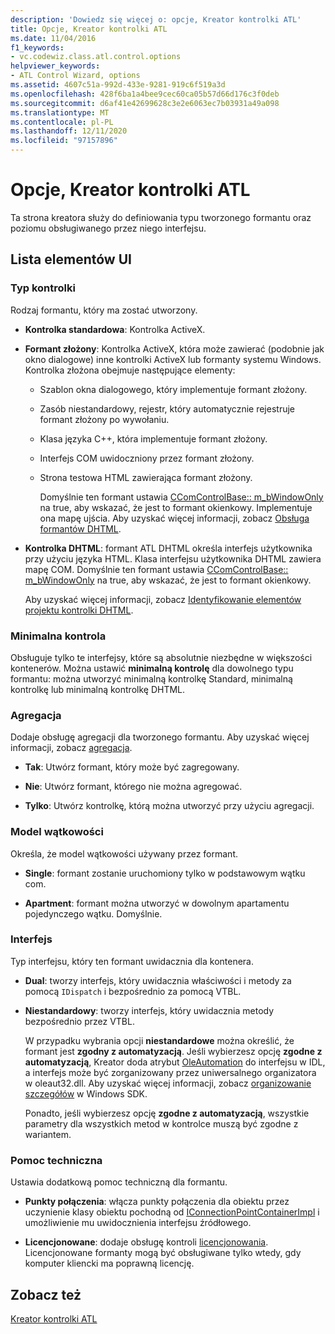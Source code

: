 ```yaml
---
description: 'Dowiedz się więcej o: opcje, Kreator kontrolki ATL'
title: Opcje, Kreator kontrolki ATL
ms.date: 11/04/2016
f1_keywords:
- vc.codewiz.class.atl.control.options
helpviewer_keywords:
- ATL Control Wizard, options
ms.assetid: 4607c51a-992d-433e-9281-919c6f519a3d
ms.openlocfilehash: 428f6ba1a4bee9cec60ca05b57d66d176c3f0deb
ms.sourcegitcommit: d6af41e42699628c3e2e6063ec7b03931a49a098
ms.translationtype: MT
ms.contentlocale: pl-PL
ms.lasthandoff: 12/11/2020
ms.locfileid: "97157896"
---
```

# <a name="options-atl-control-wizard"></a>Opcje, Kreator kontrolki ATL

Ta strona kreatora służy do definiowania typu tworzonego formantu oraz poziomu obsługiwanego przez niego interfejsu.

## <a name="uielement-list"></a>Lista elementów UI

### <a name="control-type"></a>Typ kontrolki

Rodzaj formantu, który ma zostać utworzony.

- **Kontrolka standardowa**: Kontrolka ActiveX.

- **Formant złożony**: Kontrolka ActiveX, która może zawierać (podobnie jak okno dialogowe) inne kontrolki ActiveX lub formanty systemu Windows. Kontrolka złożona obejmuje następujące elementy:

  - Szablon okna dialogowego, który implementuje formant złożony.

  - Zasób niestandardowy, rejestr, który automatycznie rejestruje formant złożony po wywołaniu.

  - Klasa języka C++, która implementuje formant złożony.

  - Interfejs COM uwidoczniony przez formant złożony.

  - Strona testowa HTML zawierająca formant złożony.

    Domyślnie ten formant ustawia [CComControlBase:: m_bWindowOnly](../../atl/reference/ccomcontrolbase-class.md#m_bwindowonly) na true, aby wskazać, że jest to formant okienkowy. Implementuje ona mapę ujścia. Aby uzyskać więcej informacji, zobacz [Obsługa formantów DHTML](../../atl/atl-support-for-dhtml-controls.md).

- **Kontrolka DHTML**: formant ATL DHTML określa interfejs użytkownika przy użyciu języka HTML. Klasa interfejsu użytkownika DHTML zawiera mapę COM. Domyślnie ten formant ustawia [CComControlBase:: m_bWindowOnly](../../atl/reference/ccomcontrolbase-class.md#m_bwindowonly) na true, aby wskazać, że jest to formant okienkowy.

   Aby uzyskać więcej informacji, zobacz [Identyfikowanie elementów projektu kontrolki DHTML](../../atl/identifying-the-elements-of-the-dhtml-control-project.md).

### <a name="minimal-control"></a>Minimalna kontrola

Obsługuje tylko te interfejsy, które są absolutnie niezbędne w większości kontenerów. Można ustawić **minimalną kontrolę** dla dowolnego typu formantu: można utworzyć minimalną kontrolkę Standard, minimalną kontrolkę lub minimalną kontrolkę DHTML.

### <a name="aggregation"></a>Agregacja

Dodaje obsługę agregacji dla tworzonego formantu. Aby uzyskać więcej informacji, zobacz [agregacja](../../atl/aggregation.md).

- **Tak**: Utwórz formant, który może być zagregowany.

- **Nie**: Utwórz formant, którego nie można agregować.

- **Tylko**: Utwórz kontrolkę, którą można utworzyć przy użyciu agregacji.

### <a name="threading-model"></a>Model wątkowości

Określa, że model wątkowości używany przez formant.

- **Single**: formant zostanie uruchomiony tylko w podstawowym wątku com.

- **Apartment**: formant można utworzyć w dowolnym apartamentu pojedynczego wątku. Domyślnie.

### <a name="interface"></a>Interfejs

Typ interfejsu, który ten formant uwidacznia dla kontenera.

- **Dual**: tworzy interfejs, który uwidacznia właściwości i metody za pomocą `IDispatch` i bezpośrednio za pomocą VTBL.

- **Niestandardowy**: tworzy interfejs, który uwidacznia metody bezpośrednio przez VTBL.

   W przypadku wybrania opcji **niestandardowe** można określić, że formant jest **zgodny z automatyzacją**. Jeśli wybierzesz opcję **zgodne z automatyzacją**, Kreator doda atrybut [OleAutomation](../../windows/attributes/oleautomation.md) do interfejsu w IDL, a interfejs może być zorganizowany przez uniwersalnego organizatora w oleaut32.dll. Aby uzyskać więcej informacji, zobacz [organizowanie szczegółów](/windows/win32/com/marshaling-details) w Windows SDK.

   Ponadto, jeśli wybierzesz opcję **zgodne z automatyzacją**, wszystkie parametry dla wszystkich metod w kontrolce muszą być zgodne z wariantem.

### <a name="support"></a>Pomoc techniczna

Ustawia dodatkową pomoc techniczną dla formantu.

- **Punkty połączenia**: włącza punkty połączenia dla obiektu przez uczynienie klasy obiektu pochodną od [IConnectionPointContainerImpl](../../atl/reference/iconnectionpointcontainerimpl-class.md) i umożliwienie mu uwidocznienia interfejsu źródłowego.

- **Licencjonowane**: dodaje obsługę kontroli [licencjonowania](/windows/win32/com/licensing). Licencjonowane formanty mogą być obsługiwane tylko wtedy, gdy komputer kliencki ma poprawną licencję.

## <a name="see-also"></a>Zobacz też

[Kreator kontrolki ATL](../../atl/reference/atl-control-wizard.md)
